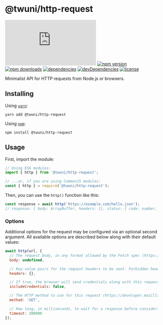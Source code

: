 # @twuni/http-request

[![CircleCI][1]][2]
[![npm version][3]][4]
[![npm downloads][5]][4]
[![dependencies][6]][7]
[![devDependencies][8]][7]
[![license][9]][10]

Minimalist API for HTTP requests from Node.js or browsers.

## Installing

Using [`yarn`][11]:

```
yarn add @twuni/http-request
```

Using [`npm`][12]:

```
npm install @twuni/http-request
```

## Usage

First, import the module:

```javascript
// Using ES6 modules:
import { http } from '@twuni/http-request';

// ...or, if you are using CommonJS modules:
const { http } = require('@twuni/http-request');
```

Then, you can use the `http()` function like this:

```javascript
const response = await http('https://example.com/hello.json');
// response: { body: ArrayBuffer, headers: {}, status: { code: number, text: string } }
```

### Options

Additional options for the request may be configured via an optional
second argument. All available options are described below along with
their default values:

```javascript
await http(url, {
  // The request body, in any format allowed by the Fetch spec (https://fetch.spec.whatwg.org/#bodyinit)
  body: undefined,

  // Key-value pairs for the request headers to be sent. Forbidden headers are excluded (https://developer.mozilla.org/en-US/docs/Glossary/Forbidden_header_name)
  headers: {},

  // If true, the browser will send credentials along with this request (https://developer.mozilla.org/en-US/docs/Web/API/XMLHttpRequest/withCredentials)
  includeCredentials: false,

  // The HTTP method to use for this request (https://developer.mozilla.org/en-US/docs/Web/HTTP/Methods)
  method: 'GET',

  // How long, in milliseconds, to wait for a response before considering the request to have timed out.
  timeout: 300000
});
```

[1]: https://img.shields.io/circleci/build/github/twuni/http-request.js
[2]: https://circleci.com/gh/twuni/http-request.js
[3]: https://img.shields.io/npm/v/@twuni/http-request.svg
[4]: https://www.npmjs.com/package/@twuni/http-request
[5]: https://img.shields.io/npm/dt/@twuni/http-request.svg
[6]: https://img.shields.io/david/twuni/http-request.js.svg
[7]: https://github.com/twuni/http-request.js/blob/master/package.json
[8]: https://img.shields.io/david/dev/twuni/http-request.js.svg
[9]: https://img.shields.io/github/license/twuni/http-request.js.svg
[10]: https://github.com/twuni/http-request.js/blob/master/LICENSE.md
[11]: https://yarnpkg.com/
[12]: https://npmjs.com/package/npm
